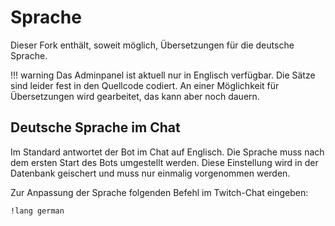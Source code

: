 # Sprache

Dieser Fork enthält, soweit möglich, Übersetzungen für die deutsche Sprache.

!!! warning
  Das Adminpanel ist aktuell nur in Englisch verfügbar. Die Sätze sind leider fest in den Quellcode codiert.
  An einer Möglichkeit für Übersetzungen wird gearbeitet, das kann aber noch dauern.

## Deutsche Sprache im Chat

Im Standard antwortet der Bot im Chat auf Englisch. Die Sprache muss nach dem ersten Start des Bots umgestellt
werden. Diese Einstellung wird in der Datenbank geischert und muss nur einmalig vorgenommen werden.

Zur Anpassung der Sprache folgenden Befehl im Twitch-Chat eingeben:
```
!lang german
```